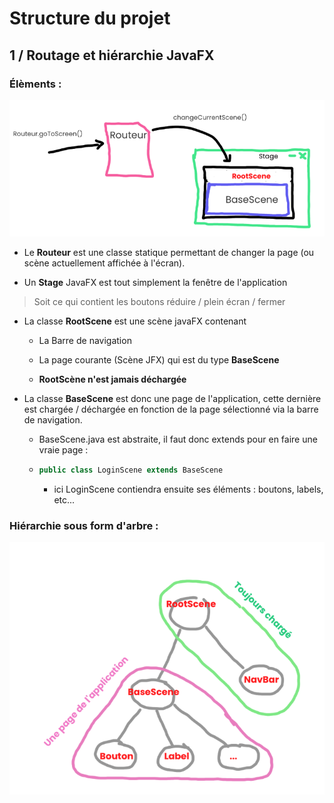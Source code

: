 # Structure du projet

## 1 / Routage et hiérarchie JavaFX

### Élèments :

![](./assets/2022-02-13-11-56-10-image.png)

- Le **Routeur** est une classe statique permettant de changer la page (ou scène actuellement affichée à l'écran).

- Un **Stage** JavaFX est tout simplement la fenêtre de l'application

> Soit ce qui contient les boutons réduire / plein écran / fermer

- La classe **RootScene** est une scène javaFX contenant
  
  - La Barre de navigation
  
  - La page courante (Scène JFX) qui est du type **BaseScene**
  
  - **RootScène n'est jamais déchargée**

- La classe **BaseScene** est donc une page de l'application, cette dernière est chargée / déchargée en fonction de la page sélectionné via la barre de navigation.
  
  - BaseScene.java est abstraite, il faut donc extends pour en faire une vraie page :
  
  - ```java
    public class LoginScene extends BaseScene
    ```
    
    - ici LoginScene contiendra ensuite ses éléments : boutons, labels, etc...

### Hiérarchie sous form d'arbre :

![](./assets/2022-02-13-12-07-28-image.png)


